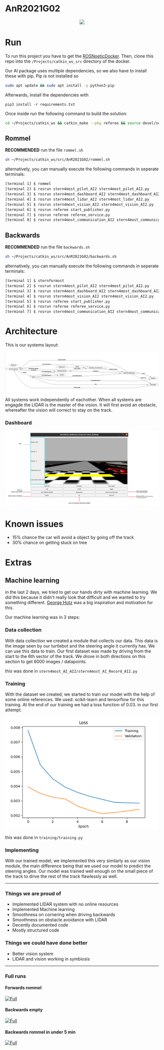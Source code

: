 # AnR2021G02

<p align="center">
  <img width="500px" src="https://spectrum.ieee.org/image/MjI0MDU1NA.jpeg">
</p>

# Run

To run this project you have to get the [ROSNoeticDocker](https://github.com/PXLAIRobotics/ROSNoeticDocker.git).
Then, clone this repo into the `/Projects/catkin_ws_src` directory of the docker.

Our AI package uses multiple dependencies, so we also have to install these with pip. Pip is not installed so

```bash
sudo apt update && sudo apt install -y python3-pip
```

Afterwards, install the dependencies with

```
pip3 install -r requirements.txt
```

Once inside run the following command to build the solution:

```bash
cd ~/Projects/catkin_ws && catkin_make --pkg referee && source devel/setup.bash
```

## Rommel

**RECOMMENDED** run the file `rommel.sh`

```bash
sh ~/Projects/catkin_ws/src/AnR2021G02/rommel.sh
```

alternatively, you can manually execute the following commands in seperate terminals:

```bash
[terminal 1] $ rommel
[terminal 2] $ rosrun stern4most_pilot_AI2 stern4most_pilot_AI2.py
[terminal 3] $ rosrun stern4most_dashboard_AI2 stern4most_dashboard_AI2.py
[terminal 4] $ rosrun stern4most_lidar_AI2 stern4most_lidar_AI2.py
[terminal 5] $ rosrun stern4most_vision_AI2 stern4most_vision_AI2.py
[terminal 6] $ rosrun referee start_publisher.py
[terminal 7] $ rosrun referee referee_service.py
[terminal 8] $ rosrun stern4most_communication_AI2 stern4most_communication_AI2.py
```

## Backwards

**RECOMMENDED** run the file `backwards.sh`

```bash
sh ~/Projects/catkin_ws/src/AnR2021G02/backwards.sh
```

alternatively, you can manually execute the following commands in seperate terminals:

```bash
[terminal 1] $ sternformost
[terminal 2] $ rosrun stern4most_pilot_AI2 stern4most_pilot_AI2.py
[terminal 3] $ rosrun stern4most_dashboard_AI2 stern4most_dashboard_AI2.py
[terminal 4] $ rosrun stern4most_vision_AI2 stern4most_vision_AI2.py
[terminal 5] $ rosrun referee start_publisher.py
[terminal 6] $ rosrun referee referee_service.py
[terminal 7] $ rosrun stern4most_communication_AI2 stern4most_communication_AI2.py
```

# Architecture

This is our systems layout:

![Layout](img/Architecture.png)

All systems work independently of eachother. When all systems are engagde the LIDAR is the master of the vision.
It will first avoid an obstacle, whereafter the vision will correct to stay on the track.

### Dashboard

![Layout](img/Dashboard.png)

# Known issues

- 15% chance the car will avoid a object by going off the track
- 30% chance on getting stuck on tree

# Extras

## Machine learning

in the last 2 days, we tried to get our hands dirty with machine learning. We did this because it didn't really look that difficult
and we wanted to try something different. [George Hotz](https://youtu.be/ZtpWTJ7Jsh8) was a big inspiration and motivation for this.

Our machine learning was in 3 steps:

### Data collection

With data collection we created a module that collects our data. This data is the image seen by our turtlebot and the steering angle it currently has.
We can use this data to train. Our first dataset was made by driving from the start to the 6th sector of the track. We drove in both directions on this section to get 6000 images / datapoints.

this was done in `stern4most_AI_AI2/stern4most_AI_Record_AI2.py`

### Training

With the dataset we created, we started to train our model with the help of some online references. We used: scikit-learn and tensorflow for this training.
At the end of our training we had a loss function of 0.03. in our first attempt.

![Layout](img/loss_funtion.png)

this was done in `training/training.py`

### Implementing

With our trained model, we implemented this very similarly as our vision module, the main difference being that we used our model to predict the steering angles. Our model was trained well enough on the small piece of the track to drive the rest of the track flawlessly as well.

---

### Things we are proud of

- Implemented LIDAR system with no online resources
- Implemented Machine learning
- Smoothness on cornering when driving backwards
- Smoothness on obstacle avoidance with LIDAR
- Decently documented code
- Mostly structured code

### Things we could have done better

- Better vision system
- LIDAR and vision working in symbiosis

---

### Full runs

#### Forwards rommel

<a href="https://youtu.be/CVHOaJUBfbA
" target="_blank"><img src="https://www.iconpacks.net/icons/2/free-youtube-logo-icon-2431-thumb.png"
alt="Full" width="150"/></a>

#### Backwards empty

<a href="https://youtu.be/0KUafmbeS6w
" target="_blank"><img src="https://www.iconpacks.net/icons/2/free-youtube-logo-icon-2431-thumb.png"
alt="Full" width="150"/></a>

#### Backwards rommel in under 5 min

<a href="https://youtu.be/dQw4w9WgXcQ
" target="_blank"><img src="https://www.iconpacks.net/icons/2/free-youtube-logo-icon-2431-thumb.png"
alt="Full" width="150"/></a>

